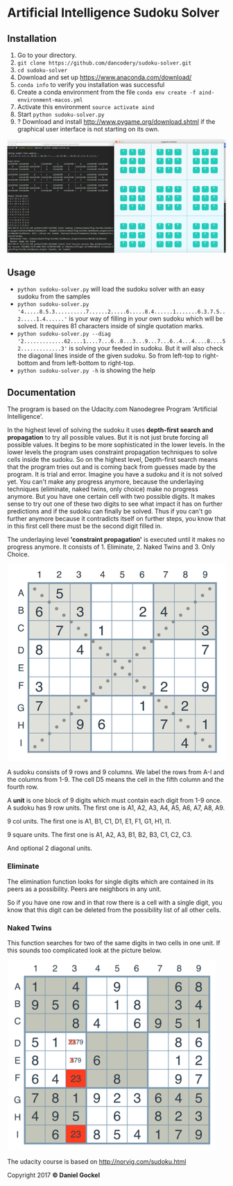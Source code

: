 # Artificial Intelligence Sudoku Solver

## Installation
1. Go to your directory.
2. `git clone https://github.com/dancodery/sudoku-solver.git`
3. `cd sudoku-solver`
4. Download and set up https://www.anaconda.com/download/
5. `conda info` to verify you installation was successful
6. Create a conda environment from the file `conda env create -f aind-environment-macos.yml`
7. Activate this environment `source activate aind`
8. Start `python sudoku-solver.py`
9. ? Download and install http://www.pygame.org/download.shtml if the graphical user interface is not starting on its own.

<img src='images/screenshot.png'>

## Usage

* `python sudoku-solver.py` will load the sudoku solver with an easy sudoku from the samples
* `python sudoku-solver.py '4.....8.5.3..........7......2.....6.....8.4......1.......6.3.7.5..2.....1.4......'` is your way of filling in your own sudoku which will be solved. It requires 81 characters inside of single quotation marks.
* `python sudoku-solver.py --diag '2.............62....1....7...6..8...3...9...7...6..4...4....8....52.............3'` is solving your feeded in sudoku. But it will also check the diagonal lines inside of the given sudoku. So from left-top to right-bottom and from left-bottom to right-top.
* `python sudoku-solver.py -h` is showing the help

## Documentation

The program is based on the Udacity.com Nanodegree Program 'Artificial Intelligence'.

In the highest level of solving the sudoku it uses **depth-first search and propagation** to try all possible values. 
But it is not just brute forcing all possible values. It begins to be more sophisticated in the lower levels. In the lower levels the program uses constraint propagation techniques to solve cells inside the sudoku.
So on the highest level, Depth-first search means that the program tries out and is coming back from guesses made by the program.
It is trial and error.
Imagine you have a sudoku and it is not solved yet. You can't make any progress anymore, because the underlaying techniques (eliminate, naked twins, only choice) make no progress anymore. But you have one certain cell with two possible digits. It makes sense to try out one of these two digits to see what impact it has on further predictions and if the sudoku can finally be solved. Thus if you can't go further anymore because it contradicts itself on further steps, you know that in this first cell there must be the second digit filled in.

The underlaying level **'constraint propagation'** is executed until it makes no progress anymore. It consists of 1. Eliminate, 2. Naked Twins and 3. Only Choice.

<img src='images/sudoku.png'>

A sudoku consists of 9 rows and 9 columns. We label the rows from A-I and the columns from 1-9.
The cell D5 means the cell in the fifth column and the fourth row.

A **unit** is one block of 9 digits which must contain each digit from 1-9 once. 
A sudoku has 9 row units. The first one is A1, A2, A3, A4, A5, A6, A7, A8, A9.

9 col units. The first one is A1, B1, C1, D1, E1, F1, G1, H1, I1.

9 square units. The first one is A1, A2, A3, B1, B2, B3, C1, C2, C3.

And optional 2 diagonal units.

### Eliminate


The elimination function looks for single digits which are contained in its peers as a possibility.
Peers are neighbors in any unit.

So if you have one row and in that row there is a cell with a single digit, you know that this digit can be deleted from the possibility list of all other cells.

### Naked Twins

This function searches for two of the same digits in two cells in one unit. If this sounds too complicated look at the picture below.

<img src='images/naked_twins.png'>


The udacity course is based on http://norvig.com/sudoku.html

Copyright 2017 **© Daniel Gockel**